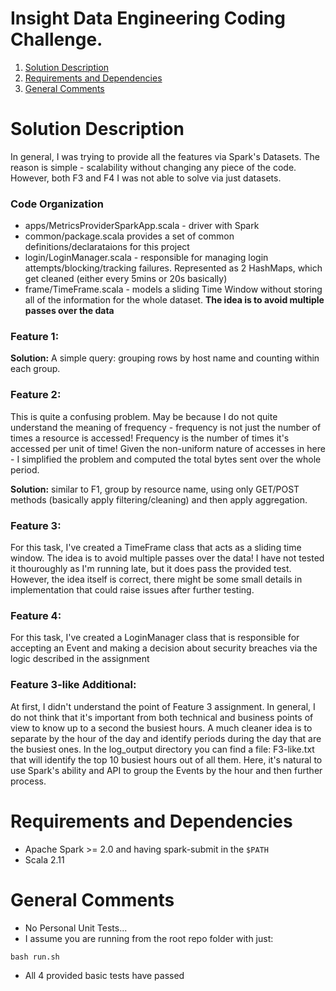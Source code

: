 # Insight Data Engineering Coding Challenge.
1. [Solution Description](README.md#solution-description)
2. [Requirements and Dependencies](README.md#requirements-dependencies)
3. [General Comments](README.md#general-comments)

# Solution Description
In general, I was trying to provide all the features via Spark's Datasets. The reason is simple - scalability without changing any piece of the code. However, both F3 and F4 I was not able to solve via just datasets. 

### Code Organization
- apps/MetricsProviderSparkApp.scala - driver with Spark
- common/package.scala provides a set of common definitions/declarataions for this project
- login/LoginManager.scala - responsible for managing login attempts/blocking/tracking failures. Represented as 2 HashMaps, which get cleaned (either every 5mins or 20s basically)
- frame/TimeFrame.scala - models a sliding Time Window without storing all of the information for the whole dataset. **The idea is to avoid multiple passes over the data**

### Feature 1:
**Solution:** A simple query: grouping rows by host name and counting within each group. 

### Feature 2:
This is quite a confusing problem. May be because I do not quite understand the meaning of frequency - frequency is not just the number of times a resource is accessed! Frequency is the number of times it's accessed per unit of time! Given the non-uniform nature of accesses in here - I simplified the problem and computed the total bytes sent over the whole period.

**Solution:** similar to F1, group by resource name, using only GET/POST methods (basically apply filtering/cleaning) and then apply aggregation.

### Feature 3:
For this task, I've created a TimeFrame class that acts as a sliding time window. The idea is to avoid multiple passes over the data! I have not tested it thouroughly as I'm running late, but it does pass the provided test. However, the idea itself is correct, there might be some small details in implementation that could raise issues after further testing.

### Feature 4:
For this task, I've created a LoginManager class that is responsible for accepting an Event and making a decision about security breaches via the logic described in the assignment

### Feature 3-like Additional:
At first, I didn't understand the point of Feature 3 assignment. In general, I do not think that it's important from both technical and business points of view to know up to a second the busiest hours. A much cleaner idea is to separate by the hour of the day and identify periods during the day that are the busiest ones. In the log\_output directory you can find a file: F3-like.txt that will identify the top 10 busiest hours out of all them. Here, it's natural to use Spark's ability and API to group the Events by the hour and then further process.

# Requirements and Dependencies
- Apache Spark >= 2.0 and having spark-submit in the `$PATH`
- Scala 2.11

# General Comments
- No Personal Unit Tests...
- I assume you are running from the root repo folder with just:
```
bash run.sh
```
- All 4 provided basic tests have passed

